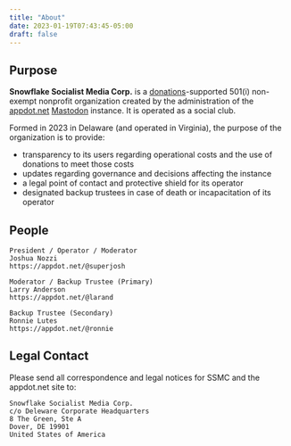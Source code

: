 ```yaml
---
title: "About"
date: 2023-01-19T07:43:45-05:00
draft: false
---
```


## Purpose

**Snowflake Socialist Media Corp.** is a [donations](/donations)-supported 501(i) non-exempt nonprofit organization created by the administration of the [appdot.net](https://appdot.net) [Mastodon](https://mastodon.social/about) instance. It is operated as a social club.

Formed in 2023 in Delaware (and operated in Virginia), the purpose of the organization is to provide:
* transparency to its users regarding operational costs and the use of donations to meet those costs
* updates regarding governance and decisions affecting the instance
* a legal point of contact and protective shield for its operator
* designated backup trustees in case of death or incapacitation of its operator

## People

```
President / Operator / Moderator
Joshua Nozzi
https://appdot.net/@superjosh

Moderator / Backup Trustee (Primary)
Larry Anderson
https://appdot.net/@larand

Backup Trustee (Secondary)
Ronnie Lutes
https://appdot.net/@ronnie
```

## Legal Contact

Please send all correspondence and legal notices for SSMC and the appdot.net site to:

```
Snowflake Socialist Media Corp.
c/o Deleware Corporate Headquarters
8 The Green, Ste A
Dover, DE 19901
United States of America
```
